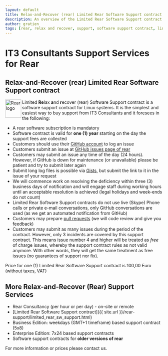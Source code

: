 ```yaml
---
layout: default
title: Relax-and-Recover (rear) Limited Rear Software Support contract
description: An overview of the Limited Rear Software Support contract content
author: gratien
tags: [rear, relax and recover, support, software support contract, linux disaster recovery solution, IT3 Consultants, GPL]
---
```


# IT3 Consultants Support Services for Rear

## Relax-and-Recover (rear) Limited Rear Software Support contract

<img src="{{ site.url }}/images/logo/rear_logo_100.png" width="51" height="58" border="0" align="left" alt="Rear logo" />
Limited <strong>Re</strong>lax <strong>a</strong>nd <strong>r</strong>ecover (rear) Software Support contract is a software support contract for Linux systems. It is the simplest and easiest way to buy support from IT3 Consultants and it foresees in the following:

* A rear software subscription is mandatory
* Software contract is valid for <b>one (1) year</b> starting on the day the support fees are collected
* Customers should use their [GitHub account](https://help.github.com/articles/signing-up-for-a-new-github-account/) to log an issue
* Customers submit an issue at [GitHub issues page of rear](https://github.com/rear/rear/issues)
* Customers may submit an issue any time of the day (24 hours). However, if GitHub is down for maintenance (or unavailable) please be patient and try to submit later again
* Submit long log files is possible via [Gists](https://help.github.com/articles/creating-gists/), but submit the link to it in the issue of your request
* We will commence work on resolving the deficiency within three (3) business days of notification and will engage staff during working hours until an acceptable resolution is achieved (legal holidays and week-ends do not count)
* Limited Rear Software Support contracts do not use live (Skype) Phone calls or private e-mail conversations, only GitHub conversations are used (as we get an automated notification from GitHub)
* Customers may prepare [pull requests](https://help.github.com/articles/using-pull-requests/) (we will code review and give you feedback)
* Customers may submit as many issues during the period of the contract. However, only 3 incidents are covered by this support contract. This means issue number 4 and higher will be treated as *free* of charge issues, whereby the support contract rules as not valid anymore. With other words, they will get the same treatment as free issues (no guarantees of support nor fix).

Price for one (1) Limited Rear Software Support contract is 100,00 Euro (without taxes, VAT)

## More Relax-and-Recover (Rear) Support Services

* Rear Consultancy (per hour or per day) - on-site or remote
* [Limited Rear Software Support contract]({{ site.url }}/rear-support/limited_rear_sw_support.html)
* Business Edition: weekdays (GMT+1 timeframe) based support contract (5x8)
* Enterprise Edition: 7x24 based support contracts
* Software support contracts for <strong>older versions of rear</strong>

For more information or prices please contact us.

